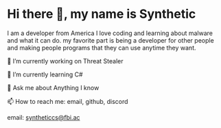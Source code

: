 # Hi there 👋, my name is Synthetic
I am a developer from America I love coding and learning about malware and what it can do. my favorite part is being a developer for other people and making people programs that they can use anytime they want.

🔭 I’m currently working on Threat Stealer

🌱 I’m currently learning C#

💬 Ask me about Anything I know

📫 How to reach me: email, github, discord

email: syntheticcs@fbi.ac

<!---
Syntheticc/Syntheticc is a ✨ special ✨ repository because its `README.md` (this file) appears on your GitHub profile.
You can click the Preview link to take a look at your changes.
--->
